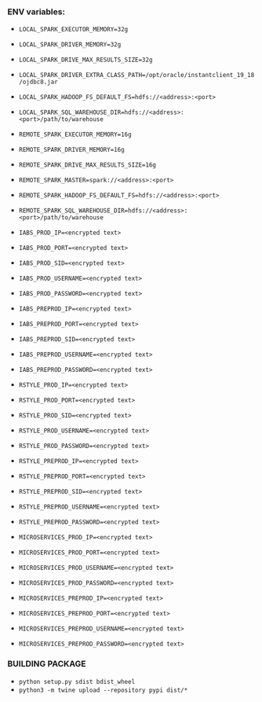### ENV variables:
 - `LOCAL_SPARK_EXECUTOR_MEMORY=32g`
 - `LOCAL_SPARK_DRIVER_MEMORY=32g`
 - `LOCAL_SPARK_DRIVE_MAX_RESULTS_SIZE=32g`
 - `LOCAL_SPARK_DRIVER_EXTRA_CLASS_PATH=/opt/oracle/instantclient_19_18/ojdbc8.jar`
 - `LOCAL_SPARK_HADOOP_FS_DEFAULT_FS=hdfs://<address>:<port>`
 - `LOCAL_SPARK_SQL_WAREHOUSE_DIR=hdfs://<address>:<port>/path/to/warehouse`


 - `REMOTE_SPARK_EXECUTOR_MEMORY=16g`
 - `REMOTE_SPARK_DRIVER_MEMORY=16g`
 - `REMOTE_SPARK_DRIVE_MAX_RESULTS_SIZE=16g`
 - `REMOTE_SPARK_MASTER=spark://<address>:<port>`
 - `REMOTE_SPARK_HADOOP_FS_DEFAULT_FS=hdfs://<address>:<port>`
 - `REMOTE_SPARK_SQL_WAREHOUSE_DIR=hdfs://<address>:<port>/path/to/warehouse`


 - `IABS_PROD_IP=<encrypted text>`
 - `IABS_PROD_PORT=<encrypted text>`
 - `IABS_PROD_SID=<encrypted text>`
 - `IABS_PROD_USERNAME=<encrypted text>`
 - `IABS_PROD_PASSWORD=<encrypted text>`


 - `IABS_PREPROD_IP=<encrypted text>`
 - `IABS_PREPROD_PORT=<encrypted text>`
 - `IABS_PREPROD_SID=<encrypted text>`
 - `IABS_PREPROD_USERNAME=<encrypted text>`
 - `IABS_PREPROD_PASSWORD=<encrypted text>`


 - `RSTYLE_PROD_IP=<encrypted text>`
 - `RSTYLE_PROD_PORT=<encrypted text>`
 - `RSTYLE_PROD_SID=<encrypted text>`
 - `RSTYLE_PROD_USERNAME=<encrypted text>`
 - `RSTYLE_PROD_PASSWORD=<encrypted text>`


 - `RSTYLE_PREPROD_IP=<encrypted text>`
 - `RSTYLE_PREPROD_PORT=<encrypted text>`
 - `RSTYLE_PREPROD_SID=<encrypted text>`
 - `RSTYLE_PREPROD_USERNAME=<encrypted text>`
 - `RSTYLE_PREPROD_PASSWORD=<encrypted text>`


 - `MICROSERVICES_PROD_IP=<encrypted text>`
 - `MICROSERVICES_PROD_PORT=<encrypted text>`
 - `MICROSERVICES_PROD_USERNAME=<encrypted text>`
 - `MICROSERVICES_PROD_PASSWORD=<encrypted text>`


 - `MICROSERVICES_PREPROD_IP=<encrypted text>`
 - `MICROSERVICES_PREPROD_PORT=<encrypted text>`
 - `MICROSERVICES_PREPROD_USERNAME=<encrypted text>`
 - `MICROSERVICES_PREPROD_PASSWORD=<encrypted text>`

### BUILDING PACKAGE
 - `python setup.py sdist bdist_wheel`
 - `python3 -m twine upload --repository pypi dist/*`
